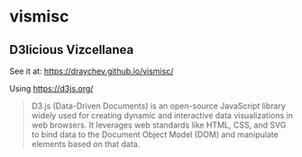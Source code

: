 # vismisc
## D3licious Vizcellanea

See it at: https://draychev.github.io/vismisc/

Using https://d3js.org/

> D3.js (Data-Driven Documents) is an open-source JavaScript library widely used for creating dynamic and interactive data visualizations in web browsers. It leverages web standards like HTML, CSS, and SVG to bind data to the Document Object Model (DOM) and manipulate elements based on that data. 
